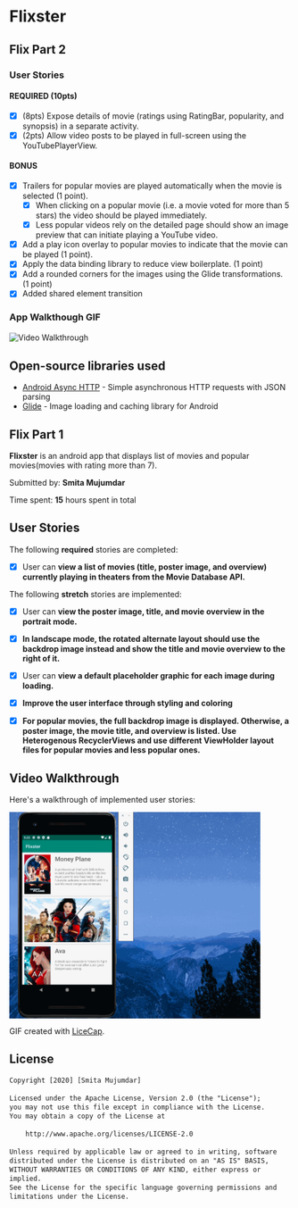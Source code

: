 # Flixster

## Flix Part 2

### User Stories

#### REQUIRED (10pts)

- [X] (8pts) Expose details of movie (ratings using RatingBar, popularity, and synopsis) in a separate activity.
- [X] (2pts) Allow video posts to be played in full-screen using the YouTubePlayerView.

#### BONUS

- [X] Trailers for popular movies are played automatically when the movie is selected (1 point).
  - [X] When clicking on a popular movie (i.e. a movie voted for more than 5 stars) the video should be played immediately.
  - [X] Less popular videos rely on the detailed page should show an image preview that can initiate playing a YouTube video.
- [X] Add a play icon overlay to popular movies to indicate that the movie can be played (1 point).
- [X] Apply the data binding library to reduce view boilerplate. (1 point)
- [X] Add a rounded corners for the images using the Glide transformations. (1 point)
- [X] Added shared element transition

### App Walkthough GIF

<img src="Walkthrough1.1.gif" title='Video Walkthrough' alt='Video Walkthrough' style="vertical-align:middle" width=350/><br>


## Open-source libraries used
- [Android Async HTTP](https://github.com/codepath/CPAsyncHttpClient) - Simple asynchronous HTTP requests with JSON parsing
- [Glide](https://github.com/bumptech/glide) - Image loading and caching library for Android

## Flix Part 1

**Flixster** is an android app that displays list of movies and popular movies(movies with rating more than 7).

Submitted by: **Smita Mujumdar**

Time spent: **15** hours spent in total

## User Stories

The following **required** stories are completed:

* [X] User can **view a list of movies (title, poster image, and overview) currently playing in theaters from the Movie Database API.**

The following **stretch** stories are implemented:

* [X] User can **view the poster image, title, and movie overview in the portrait mode.**
* [X] **In landscape mode, the rotated alternate layout should use the backdrop image instead and show the title and movie overview to the right of it.**
* [X] User can **view a default placeholder graphic for each image during loading.**
* [X] **Improve the user interface through styling and coloring**
* [X] **For popular movies, the full backdrop image is displayed. Otherwise, a poster image, the movie title, and overview is listed. Use Heterogenous RecyclerViews and use different ViewHolder layout files for popular movies and less popular ones.**


## Video Walkthrough

Here's a walkthrough of implemented user stories:

<img src='Walkthrough.gif' title='Video Walkthrough' alt='Video Walkthrough' style="vertical-align:middle" width=450 />

GIF created with [LiceCap](http://www.cockos.com/licecap/).


## License

    Copyright [2020] [Smita Mujumdar]

    Licensed under the Apache License, Version 2.0 (the "License");
    you may not use this file except in compliance with the License.
    You may obtain a copy of the License at

        http://www.apache.org/licenses/LICENSE-2.0

    Unless required by applicable law or agreed to in writing, software
    distributed under the License is distributed on an "AS IS" BASIS,
    WITHOUT WARRANTIES OR CONDITIONS OF ANY KIND, either express or implied.
    See the License for the specific language governing permissions and
    limitations under the License.
